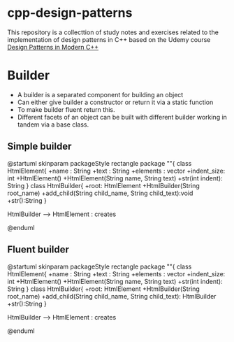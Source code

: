 # cpp-design-patterns

This repository is a collecttion of study notes and exercises related to the implementation of design patterns in C++ based on the Udemy course [Design Patterns in Modern C++](https://www.udemy.com/course/patterns-cplusplus/)

# Builder

* A builder is a separated component for building an object
* Can either give builder a constructor or return it via a static function
* To make builder fluent return this.
* Different facets of an object can be built with different builder working in tandem via a base class.

## Simple builder

@startuml
skinparam packageStyle rectangle
package ""{
class HtmlElement{
+name : String
+text : String
+elements : vector<HtmlElement>
+indent_size: int
+HtmlElement()
+HtmlElement(String name, String text)
+str(int indent): String
}
class HtmlBuilder{
	+root: HtmlElement
	+HtmlBuilder(String root_name)
	+add_child(String child_name, String child_text):void
	+str():String
}

HtmlBuilder --> HtmlElement : creates

@enduml

## Fluent builder

@startuml
skinparam packageStyle rectangle
package ""{
class HtmlElement{
+name : String
+text : String
+elements : vector<HtmlElement>
+indent_size: int
+HtmlElement()
+HtmlElement(String name, String text)
+str(int indent): String
}
class HtmlBuilder{
	+root: HtmlElement
	+HtmlBuilder(String root_name)
	+add_child(String child_name, String child_text):<ref> HtmlBuilder
	+str():String
}

HtmlBuilder --> HtmlElement : creates

@enduml


